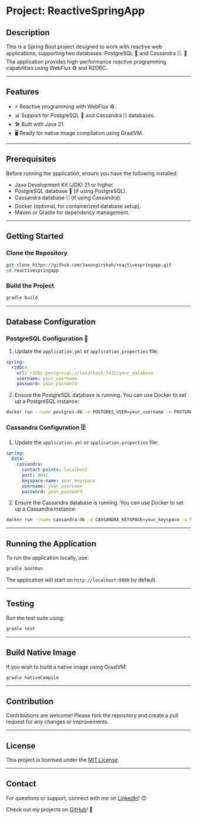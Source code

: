 # Project: ReactiveSpringApp

## Description

This is a Spring Boot project designed to work with reactive web applications, supporting two databases: PostgreSQL 🐘 and Cassandra 🗄️. 🚀 The application provides high-performance reactive programming capabilities using WebFlux ♻️ and R2DBC.

---

## Features
- ⚡ Reactive programming with WebFlux ♻️.
- 📊 Support for PostgreSQL 🐘 and Cassandra 🗄️ databases.
- 🛠️ Built with Java 21.
- 🖥️ Ready for native image compilation using GraalVM.

---

## Prerequisites

Before running the application, ensure you have the following installed:

- Java Development Kit (JDK) 21 or higher.
- PostgreSQL database 🐘 (if using PostgreSQL).
- Cassandra database 🗄️ (if using Cassandra).
- Docker (optional, for containerized database setup).
- Maven or Gradle for dependency management.

---

## Getting Started

### Clone the Repository

```bash
git clone https://github.com/Jaxongirshoh/reactivespringapp.git
cd reactivespringapp
```

### Build the Project

```bash
gradle build
```

---

## Database Configuration

### PostgreSQL Configuration 🐘

1. Update the `application.yml` or `application.properties` file:

```yaml
spring:
  r2dbc:
    url: r2dbc:postgresql://localhost:5432/your_database
    username: your_username
    password: your_password
```

2. Ensure the PostgreSQL database is running. You can use Docker to set up a PostgreSQL instance:

```bash
docker run --name postgres-db -e POSTGRES_USER=your_username -e POSTGRES_PASSWORD=your_password -e POSTGRES_DB=your_database -p 5432:5432 -d postgres
```

### Cassandra Configuration 🗄️

1. Update the `application.yml` or `application.properties` file:

```yaml
spring:
  data:
    cassandra:
      contact-points: localhost
      port: 9042
      keyspace-name: your_keyspace
      username: your_username
      password: your_password
```

2. Ensure the Cassandra database is running. You can use Docker to set up a Cassandra instance:

```bash
docker run --name cassandra-db -e CASSANDRA_KEYSPACE=your_keyspace -p 9042:9042 -d cassandra
```

---

## Running the Application

To run the application locally, use:

```bash
gradle bootRun
```

The application will start on `http://localhost:8080` by default.

---

## Testing

Run the test suite using:

```bash
gradle test
```

---

## Build Native Image

If you wish to build a native image using GraalVM:

```bash
gradle nativeCompile
```

---

## Contribution

Contributions are welcome! Please fork the repository and create a pull request for any changes or improvements.

---

## License

This project is licensed under the [MIT License](LICENSE).

---

## Contact

For questions or support, connect with me on [LinkedIn](https://www.linkedin.com/in/jakhongirkhudoyorov/)! 😊

Check out my projects on [GitHub](https://github.com/Jaxongirshoh)! 🐙
